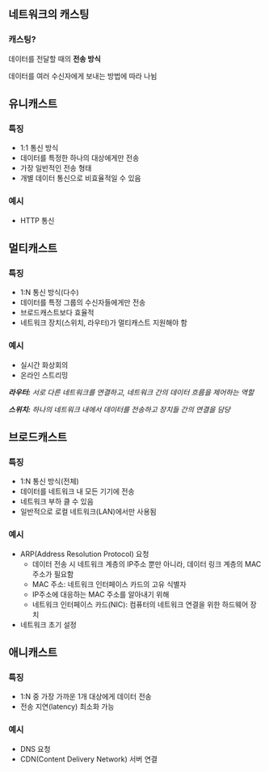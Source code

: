 ## 네트워크의 캐스팅

### 캐스팅?

데이터를 전달할 때의 **전송 방식**

데이터를 여러 수신자에게 보내는 방법에 따라 나뉨

## 유니캐스트

### 특징

- 1:1 통신 방식
- 데이터를 특정한 하나의 대상에게만 전송
- 가장 일반적인 전송 형태
- 개별 데이터 통신으로 비효율적일 수 있음

### 예시

- HTTP 통신

## 멀티캐스트

### 특징

- 1:N 통신 방식(다수)
- 데이터를 특정 그룹의 수신자들에게만 전송
- 브로드캐스트보다 효율적
- 네트워크 장치(스위치, 라우터)가 멀티캐스트 지원해야 함

### 예시

- 실시간 화상회의
- 온라인 스트리밍

***라우터:** 서로 다른 네트워크를 연결하고, 네트워크 간의 데이터 흐름을 제어하는 역할*

***스위치:** 하나의 네트워크 내에서 데이터를 전송하고 장치들 간의 연결을 담당*

## 브로드캐스트

### 특징

- 1:N 통신 방식(전체)
- 데이터를 네트워크 내 모든 기기에 전송
- 네트워크 부하 클 수 있음
- 일반적으로 로컬 네트워크(LAN)에서만 사용됨

### 예시

- ARP(Address Resolution Protocol) 요청
    - 데이터 전송 시 네트워크 계층의 IP주소 뿐만 아니라, 데이터 링크 계층의 MAC 주소가 필요함
    - MAC 주소: 네트워크 인터페이스 카드의 고유 식별자
    - IP주소에 대응하는 MAC 주소를 알아내기 위해
    - 네트워크 인터페이스 카드(NIC): 컴퓨터의 네트워크 연결을 위한 하드웨어 장치
- 네트워크 초기 설정

## 애니캐스트

### 특징

- 1:N 중 가장 가까운 1개 대상에게 데이터 전송
- 전송 지연(latency) 최소화 가능

### 예시

- DNS 요청
- CDN(Content Delivery Network) 서버 연결
